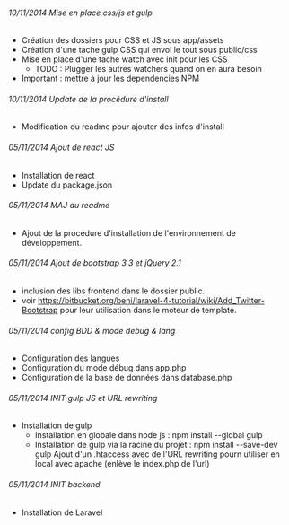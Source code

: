 ###### 10/11/2014 Mise en place css/js et gulp
- Création des dossiers pour CSS et JS sous app/assets
- Création d'une tache gulp CSS qui envoi le tout sous public/css
- Mise en place d'une tache watch avec init pour les CSS
    - TODO : Plugger les autres watchers quand on en aura besoin
- Important : mettre à jour les dependencies NPM

###### 10/11/2014 Update de la procédure d'install
- Modification du readme pour ajouter des infos d'install

###### 05/11/2014 Ajout de react JS
- Installation de react
- Update du package.json

###### 05/11/2014 MAJ du readme
- Ajout de la procédure d'installation de l'environnement de développement.

###### 05/11/2014 Ajout de bootstrap 3.3 et jQuery 2.1
- inclusion des libs frontend dans le dossier public.
- voir https://bitbucket.org/beni/laravel-4-tutorial/wiki/Add_Twitter-Bootstrap pour leur utilisation dans le moteur de template.

###### 05/11/2014 config BDD & mode debug & lang
- Configuration des langues
- Configuration du mode débug dans app.php
- Configuration de la base de données dans database.php

###### 05/11/2014 INIT gulp JS et URL rewriting
- Installation de gulp
	- Installation en globale dans node js : npm install --global gulp
	- Installation de gulp via la racine du projet : npm install --save-dev gulp
Ajout d'un .htaccess avec de l'URL rewriting pourn utiliser en local avec apache (enlève le index.php de l'url)

###### 05/11/2014 INIT backend
- Installation de Laravel
